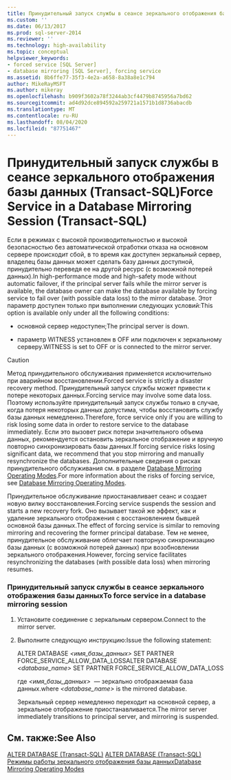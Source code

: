 ```yaml
---
title: Принудительный запуск службы в сеансе зеркального отображения базы данных (Transact-SQL) | Документы Майкрософт
ms.custom: ''
ms.date: 06/13/2017
ms.prod: sql-server-2014
ms.reviewer: ''
ms.technology: high-availability
ms.topic: conceptual
helpviewer_keywords:
- forced service [SQL Server]
- database mirroring [SQL Server], forcing service
ms.assetid: 8b6ffe77-35f3-4e2a-a658-8a38a8e1c794
author: MikeRayMSFT
ms.author: mikeray
ms.openlocfilehash: b909f3602a78f3244ab3cf4479b8745956a7bd62
ms.sourcegitcommit: ad4d92dce894592a259721a1571b1d8736abacdb
ms.translationtype: MT
ms.contentlocale: ru-RU
ms.lasthandoff: 08/04/2020
ms.locfileid: "87751467"
---
```

# <a name="force-service-in-a-database-mirroring-session-transact-sql"></a><span data-ttu-id="6a989-102">Принудительный запуск службы в сеансе зеркального отображения базы данных (Transact-SQL)</span><span class="sxs-lookup"><span data-stu-id="6a989-102">Force Service in a Database Mirroring Session (Transact-SQL)</span></span>
  <span data-ttu-id="6a989-103">Если в режимах с высокой производительностью и высокой безопасностью без автоматической отработки отказа на основном сервере происходит сбой, в то время как доступен зеркальный сервер, владелец базы данных может сделать базу данных доступной, принудительно переведя ее на другой ресурс (с возможной потерей данных).</span><span class="sxs-lookup"><span data-stu-id="6a989-103">In high-performance mode and high-safety mode without automatic failover, if the principal server fails while the mirror server is available, the database owner can make the database available by forcing service to fail over (with possible data loss) to the mirror database.</span></span> <span data-ttu-id="6a989-104">Этот параметр доступен только при выполнении следующих условий:</span><span class="sxs-lookup"><span data-stu-id="6a989-104">This option is available only under all the following conditions:</span></span>  
  
-   <span data-ttu-id="6a989-105">основной сервер недоступен;</span><span class="sxs-lookup"><span data-stu-id="6a989-105">The principal server is down.</span></span>  
  
-   <span data-ttu-id="6a989-106">параметр WITNESS установлен в OFF или подключен к зеркальному серверу.</span><span class="sxs-lookup"><span data-stu-id="6a989-106">WITNESS is set to OFF or is connected to the mirror server.</span></span>  
  
> [!CAUTION]  
>  <span data-ttu-id="6a989-107">Метод принудительного обслуживания применяется исключительно при аварийном восстановлении.</span><span class="sxs-lookup"><span data-stu-id="6a989-107">Forced service is strictly a disaster recovery method.</span></span> <span data-ttu-id="6a989-108">Принудительный запуск службы может привести к потере некоторых данных.</span><span class="sxs-lookup"><span data-stu-id="6a989-108">Forcing service may involve some data loss.</span></span> <span data-ttu-id="6a989-109">Поэтому используйте принудительный запуск службы только в случае, когда потеря некоторых данных допустима, чтобы восстановить службу базы данных немедленно.</span><span class="sxs-lookup"><span data-stu-id="6a989-109">Therefore, force service only if you are willing to risk losing some data in order to restore service to the database immediately.</span></span> <span data-ttu-id="6a989-110">Если это вызовет риск потери значительного объема данных, рекомендуется остановить зеркальное отображение и вручную повторно синхронизировать базы данных.</span><span class="sxs-lookup"><span data-stu-id="6a989-110">If forcing service risks losing significant data, we recommend that you stop mirroring and manually resynchronize the databases.</span></span> <span data-ttu-id="6a989-111">Дополнительные сведения о рисках принудительного обслуживания см. в разделе [Database Mirroring Operating Modes](database-mirroring-operating-modes.md).</span><span class="sxs-lookup"><span data-stu-id="6a989-111">For more information about the risks of forcing service, see [Database Mirroring Operating Modes](database-mirroring-operating-modes.md).</span></span>  
  
 <span data-ttu-id="6a989-112">Принудительное обслуживание приостанавливает сеанс и создает новую вилку восстановления.</span><span class="sxs-lookup"><span data-stu-id="6a989-112">Forcing service suspends the session and starts a new recovery fork.</span></span> <span data-ttu-id="6a989-113">Оно вызывает такой же эффект, как и удаление зеркального отображения с восстановлением бывшей основной базы данных.</span><span class="sxs-lookup"><span data-stu-id="6a989-113">The effect of forcing service is similar to removing mirroring and recovering the former principal database.</span></span> <span data-ttu-id="6a989-114">Тем не менее, принудительное обслуживание облегчает повторную синхронизацию базы данных (с возможной потерей данных) при возобновлении зеркального отображения.</span><span class="sxs-lookup"><span data-stu-id="6a989-114">However, forcing service facilitates resynchronizing the databases (with possible data loss) when mirroring resumes.</span></span>  
  
### <a name="to-force-service-in-a-database-mirroring-session"></a><span data-ttu-id="6a989-115">Принудительный запуск службы в сеансе зеркального отображения базы данных</span><span class="sxs-lookup"><span data-stu-id="6a989-115">To force service in a database mirroring session</span></span>  
  
1.  <span data-ttu-id="6a989-116">Установите соединение с зеркальным сервером.</span><span class="sxs-lookup"><span data-stu-id="6a989-116">Connect to the mirror server.</span></span>  
  
2.  <span data-ttu-id="6a989-117">Выполните следующую инструкцию:</span><span class="sxs-lookup"><span data-stu-id="6a989-117">Issue the following statement:</span></span>  
  
     <span data-ttu-id="6a989-118">ALTER DATABASE *<имя_базы_данных>* SET PARTNER FORCE_SERVICE_ALLOW_DATA_LOSS</span><span class="sxs-lookup"><span data-stu-id="6a989-118">ALTER DATABASE *<database_name>* SET PARTNER FORCE_SERVICE_ALLOW_DATA_LOSS</span></span>  
  
     <span data-ttu-id="6a989-119">где *<имя_базы_данных>*  — зеркально отображаемая база данных.</span><span class="sxs-lookup"><span data-stu-id="6a989-119">where *<database_name>* is the mirrored database.</span></span>  
  
     <span data-ttu-id="6a989-120">Зеркальный сервер немедленно переходит на основной сервер, а зеркальное отображение приостанавливается.</span><span class="sxs-lookup"><span data-stu-id="6a989-120">The mirror server immediately transitions to principal server, and mirroring is suspended.</span></span>  
  
## <a name="see-also"></a><span data-ttu-id="6a989-121">См. также:</span><span class="sxs-lookup"><span data-stu-id="6a989-121">See Also</span></span>  
 <span data-ttu-id="6a989-122">[ALTER DATABASE (Transact-SQL)](/sql/t-sql/statements/alter-database-transact-sql) </span><span class="sxs-lookup"><span data-stu-id="6a989-122">[ALTER DATABASE &#40;Transact-SQL&#41;](/sql/t-sql/statements/alter-database-transact-sql) </span></span>  
 [<span data-ttu-id="6a989-123">Режимы работы зеркального отображения базы данных</span><span class="sxs-lookup"><span data-stu-id="6a989-123">Database Mirroring Operating Modes</span></span>](database-mirroring-operating-modes.md)  
  
  
